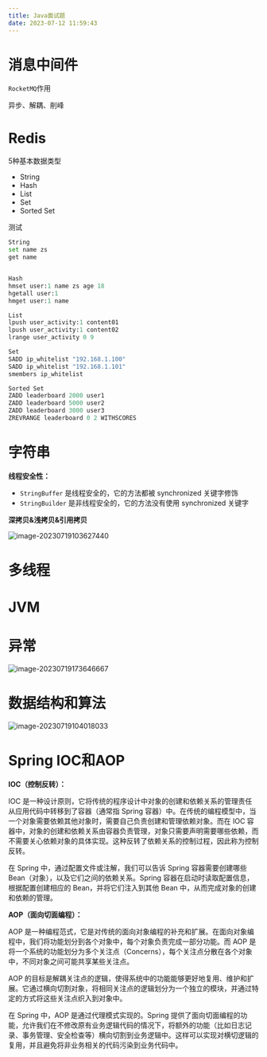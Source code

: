 ```yaml
---
title: Java面试题
date: 2023-07-12 11:59:43
---
```


# 消息中间件

`RocketMQ`作用

异步、解耦、削峰

# Redis

5种基本数据类型

- String
- Hash
- List
- Set
- Sorted Set

测试

```python
String
set name zs
get name


Hash
hmset user:1 name zs age 18
hgetall user:1
hmget user:1 name

List
lpush user_activity:1 content01
lpush user_activity:1 content02
lrange user_activity 0 9

Set
SADD ip_whitelist "192.168.1.100"
SADD ip_whitelist "192.168.1.101"
smembers ip_whitelist

Sorted Set
ZADD leaderboard 2000 user1
ZADD leaderboard 5000 user2
ZADD leaderboard 3000 user3
ZREVRANGE leaderboard 0 2 WITHSCORES
```

 



# 字符串

**线程安全性：**

- `StringBuffer` 是线程安全的，它的方法都被 synchronized 关键字修饰
- `StringBuilder` 是非线程安全的，它的方法没有使用 synchronized 关键字

**深拷贝&浅拷贝&引用拷贝**

![image-20230719103627440](http://cxy-csx.top/image-20230719103627440.png)



# 多线程



# JVM



# 异常

![image-20230719173646667](http://cxy-csx.top/image-20230719173646667.png)

# 数据结构和算法

![image-20230719104018033](http://cxy-csx.top/image-20230719104018033.png)

# Spring IOC和AOP

**IOC（控制反转）：**

IOC 是一种设计原则，它将传统的程序设计中对象的创建和依赖关系的管理责任从应用代码中转移到了容器（通常指 Spring 容器）中。在传统的编程模型中，当一个对象需要依赖其他对象时，需要自己负责创建和管理依赖对象。而在 IOC 容器中，对象的创建和依赖关系由容器负责管理，对象只需要声明需要哪些依赖，而不需要关心依赖对象的具体实现。这种反转了依赖关系的控制过程，因此称为控制反转。

在 Spring 中，通过配置文件或注解，我们可以告诉 Spring 容器需要创建哪些 Bean（对象），以及它们之间的依赖关系。Spring 容器在启动时读取配置信息，根据配置创建相应的 Bean，并将它们注入到其他 Bean 中，从而完成对象的创建和依赖的管理。

**AOP（面向切面编程）：**

AOP 是一种编程范式，它是对传统的面向对象编程的补充和扩展。在面向对象编程中，我们将功能划分到各个对象中，每个对象负责完成一部分功能。而 AOP 是将一个系统的功能划分为多个关注点（Concerns），每个关注点分散在各个对象中，不同对象之间可能共享某些关注点。

AOP 的目标是解耦关注点的逻辑，使得系统中的功能能够更好地复用、维护和扩展。它通过横向切割对象，将相同关注点的逻辑划分为一个独立的模块，并通过特定的方式将这些关注点织入到对象中。

在 Spring 中，AOP 是通过代理模式实现的。Spring 提供了面向切面编程的功能，允许我们在不修改原有业务逻辑代码的情况下，将额外的功能（比如日志记录、事务管理、安全检查等）横向切割到业务逻辑中。这样可以实现对横切逻辑的复用，并且避免将非业务相关的代码污染到业务代码中。
